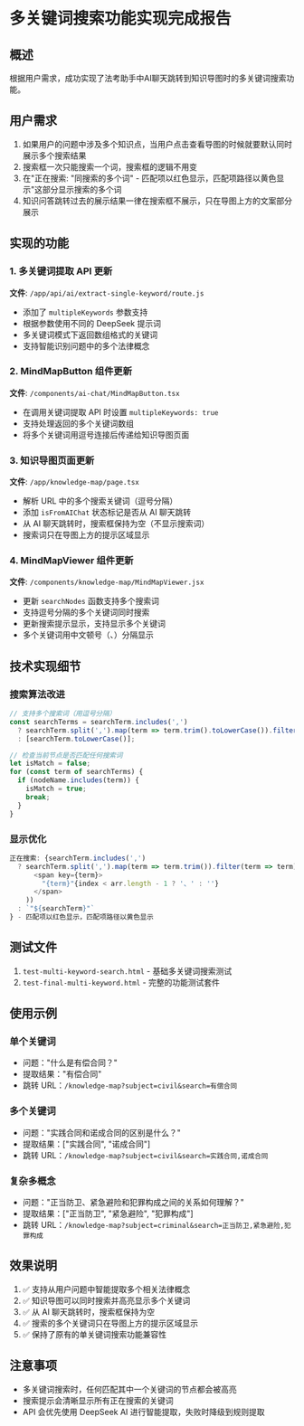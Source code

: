 # 多关键词搜索功能实现完成报告

## 概述
根据用户需求，成功实现了法考助手中AI聊天跳转到知识导图时的多关键词搜索功能。

## 用户需求
1. 如果用户的问题中涉及多个知识点，当用户点击查看导图的时候就要默认同时展示多个搜索结果
2. 搜索框一次只能搜索一个词，搜索框的逻辑不用变
3. 在"正在搜索: "同搜索的多个词" - 匹配项以红色显示，匹配项路径以黄色显示"这部分显示搜索的多个词
4. 知识问答跳转过去的展示结果一律在搜索框不展示，只在导图上方的文案部分展示

## 实现的功能

### 1. 多关键词提取 API 更新
**文件**: `/app/api/ai/extract-single-keyword/route.js`
- 添加了 `multipleKeywords` 参数支持
- 根据参数使用不同的 DeepSeek 提示词
- 多关键词模式下返回数组格式的关键词
- 支持智能识别问题中的多个法律概念

### 2. MindMapButton 组件更新
**文件**: `/components/ai-chat/MindMapButton.tsx`
- 在调用关键词提取 API 时设置 `multipleKeywords: true`
- 支持处理返回的多个关键词数组
- 将多个关键词用逗号连接后传递给知识导图页面

### 3. 知识导图页面更新
**文件**: `/app/knowledge-map/page.tsx`
- 解析 URL 中的多个搜索关键词（逗号分隔）
- 添加 `isFromAIChat` 状态标记是否从 AI 聊天跳转
- 从 AI 聊天跳转时，搜索框保持为空（不显示搜索词）
- 搜索词只在导图上方的提示区域显示

### 4. MindMapViewer 组件更新
**文件**: `/components/knowledge-map/MindMapViewer.jsx`
- 更新 `searchNodes` 函数支持多个搜索词
- 支持逗号分隔的多个关键词同时搜索
- 更新搜索提示显示，支持显示多个关键词
- 多个关键词用中文顿号（、）分隔显示

## 技术实现细节

### 搜索算法改进
```javascript
// 支持多个搜索词（用逗号分隔）
const searchTerms = searchTerm.includes(',') 
  ? searchTerm.split(',').map(term => term.trim().toLowerCase()).filter(term => term)
  : [searchTerm.toLowerCase()];

// 检查当前节点是否匹配任何搜索词
let isMatch = false;
for (const term of searchTerms) {
  if (nodeName.includes(term)) {
    isMatch = true;
    break;
  }
}
```

### 显示优化
```javascript
正在搜索: {searchTerm.includes(',') 
  ? searchTerm.split(',').map(term => term.trim()).filter(term => term).map((term, index, arr) => (
      <span key={term}>
        "{term}"{index < arr.length - 1 ? '、' : ''}
      </span>
    ))
  : `"${searchTerm}"`
} - 匹配项以红色显示，匹配项路径以黄色显示
```

## 测试文件
1. `test-multi-keyword-search.html` - 基础多关键词搜索测试
2. `test-final-multi-keyword.html` - 完整的功能测试套件

## 使用示例

### 单个关键词
- 问题："什么是有偿合同？"
- 提取结果："有偿合同"
- 跳转 URL：`/knowledge-map?subject=civil&search=有偿合同`

### 多个关键词
- 问题："实践合同和诺成合同的区别是什么？"
- 提取结果：["实践合同", "诺成合同"]
- 跳转 URL：`/knowledge-map?subject=civil&search=实践合同,诺成合同`

### 复杂多概念
- 问题："正当防卫、紧急避险和犯罪构成之间的关系如何理解？"
- 提取结果：["正当防卫", "紧急避险", "犯罪构成"]
- 跳转 URL：`/knowledge-map?subject=criminal&search=正当防卫,紧急避险,犯罪构成`

## 效果说明
1. ✅ 支持从用户问题中智能提取多个相关法律概念
2. ✅ 知识导图可以同时搜索并高亮显示多个关键词
3. ✅ 从 AI 聊天跳转时，搜索框保持为空
4. ✅ 搜索的多个关键词只在导图上方的提示区域显示
5. ✅ 保持了原有的单关键词搜索功能兼容性

## 注意事项
- 多关键词搜索时，任何匹配其中一个关键词的节点都会被高亮
- 搜索提示会清晰显示所有正在搜索的关键词
- API 会优先使用 DeepSeek AI 进行智能提取，失败时降级到规则提取